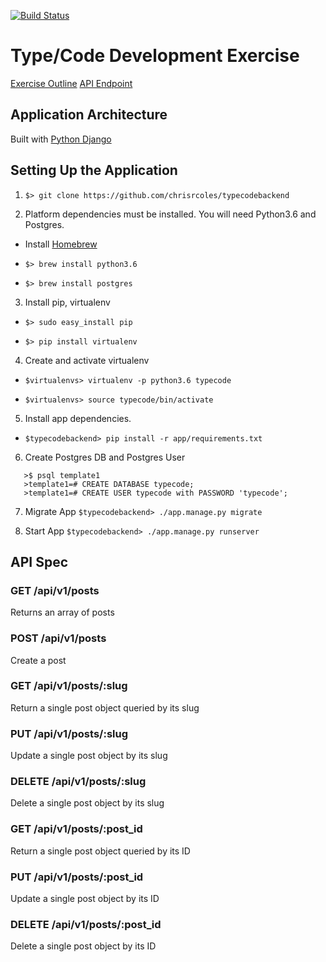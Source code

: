 [![Build Status](https://circleci.com/gh/circleci/mongofinil.svg?&style=shield&circle-token=164758844dde09a6836d692607af15c997c93f28)](https://circleci.com/gh/circleci/mongofinil.svg?&style=shield&circle-token=164758844dde09a6836d692607af15c997c93f28)



# Type/Code Development Exercise

[Exercise Outline](https://github.com/chrisrcoles/typecodebackend/blob/master/)
[API Endpoint](http://typecodebackend-dev.us-east-1.elasticbeanstalk.com/api/v1)

## Application Architecture 

Built with [Python Django](https://www.djangoproject.com/) 

## Setting Up the Application 

1. `$> git clone https://github.com/chrisrcoles/typecodebackend`

2. Platform dependencies must be installed. You will need Python3.6 and Postgres.

- Install [Homebrew](https://docs.brew.sh/Installation)

- `$> brew install python3.6`

- `$> brew install postgres`

3. Install pip, virtualenv

- `$> sudo easy_install pip`

- `$> pip install virtualenv`

4. Create and activate virtualenv

- `$virtualenvs> virtualenv -p python3.6 typecode`

- `$virtualenvs> source typecode/bin/activate`
 
5. Install app dependencies.

- `$typecodebackend> pip install -r app/requirements.txt`

6. Create Postgres DB and Postgres User
```
   >$ psql template1
   >template1=# CREATE DATABASE typecode;
   >template1=# CREATE USER typecode with PASSWORD 'typecode';
```

7. Migrate App
 `$typecodebackend> ./app.manage.py migrate`
 
8. Start App
`$typecodebackend> ./app.manage.py runserver`
 
## API Spec

### GET /api/v1/posts

Returns an array of posts

### POST /api/v1/posts

Create a post 

### GET /api/v1/posts/:slug

Return a single post object queried by its slug

### PUT /api/v1/posts/:slug

Update a single post object by its slug

### DELETE /api/v1/posts/:slug

Delete a single post object by its slug

### GET /api/v1/posts/:post_id

Return a single post object queried by its ID

### PUT /api/v1/posts/:post_id

Update a single post object by its ID

### DELETE /api/v1/posts/:post_id

Delete a single post object by its ID